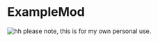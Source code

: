 # ExampleMod
![hh](https://user-images.githubusercontent.com/60801210/96339191-04840380-10ce-11eb-8f70-93f437919b18.jpg)
please note, this is for my own personal use.
